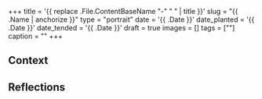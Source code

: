+++
title = '{{ replace .File.ContentBaseName "-" " " | title }}'
slug = "{{ .Name | anchorize }}"
type = "portrait"
date = '{{ .Date }}'
date_planted = '{{ .Date }}'
date_tended = '{{ .Date }}'
draft = true
images = []
tags = [""]
caption = ""
+++

## Context

## Reflections
